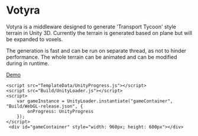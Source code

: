 # Votyra

Votyra is a middleware designed to generate 'Transport Tycoon' style terrain in Unity 3D.
Currently the terrain is generated based on plane but will be expanded to voxels.

The generation is fast and can be run on separate thread, as not to hinder performance.
The whole terrain can be animated and can be modified during in runtime.

[Demo](https://mgrman.github.io/Votyra/demo.html)

    <script src="TemplateData/UnityProgress.js"></script>
    <script src="Build/UnityLoader.js"></script>
    <script>
        var gameInstance = UnityLoader.instantiate("gameContainer", "Build/WebGL-release.json", {
            onProgress: UnityProgress
        });
    </script>
     <div id="gameContainer" style="width: 960px; height: 600px"></div>